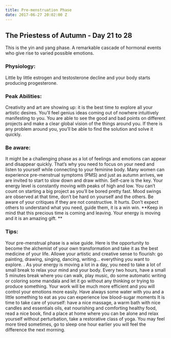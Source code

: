 ```yaml
---
title: Pre-menstruation Phase
date: 2017-06-27 20:02:00 Z
---
```


## The Priestess of Autumn - Day 21 to 28

This is the yin and yang phase. A remarkable cascade of hormonal events who give rise to varied possible emotions. 

### Physiology:
Little by little estrogen and testosterone decline and your body starts producing progesterone. 

### Peak Abilities:
Creativity and art are showing up: it is the best time to explore all your artistic desires.
You’ll feel genius ideas coming out of nowhere intuitively manifesting to you.
You are able to see the good and bad points on different projects and make a clear global vision of the things around you.
If there is any problem around you, you’ll be able to find the solution and solve it quickly. 

### Be aware:
It might be a challenging phase as a lot of feelings and emotions can appear and disappear quickly. That’s why you need to focus on your need and listen to yourself while connecting to your feminine body. 
Many women can experience pre-menstrual symptoms (PMS) and just as autumn arrives, we are invited to start to slow down and draw within. Self-care is the key.
Your energy level is constantly moving with peaks of high and low.
You can’t count on starting a big project as you’ll be bored pretty fast.
Mood swings are observed at that time, don’t be hard on yourself and the others.
Be aware of your critiques if they are not constructive. It hurts.
Don’t expect others to understand what you need, guide them, it is a win win. 
**Keep in mind that this precious time is coming and leaving. Your energy is moving and it is an amazing gift. **

### Tips: 
Your pre-menstrual phase is a wise guide. Here is the opportunity to become the alchemist of your own transformation and take it as the best medicine of your life.
Allowe your artistic and creative sense to flourish: go painting, drawing, singing, dancing, writing… everything you want to explore. . 
As your energy is moving a lot in a day, you need to take a lot of small break to relax your mind and your body. 
Every two hours, have a small 5 minutes break where you can walk, play music, do some automatic writing or coloring some mandala and let it go without any thinking or trying to produce something.  Your work will be much more efficient and you will control your emotions more easily. 
Have always some water with you and  a little something to eat as you can experience low blood-sugar moments
It is time to take care of yourself: have a nice massage, a warm bath with nice candles and essentials oils, eat nourishing and comforting healthy food, read a nice book, find a place at home where you can be alone and relax yourself without perturbation, take a restorative class of yoga. 
You may feel more tired sometimes, go to sleep one hour earlier you will feel the difference the next morning.






